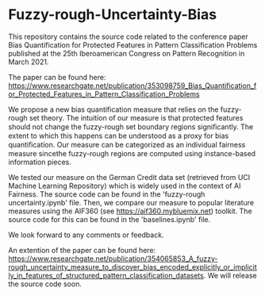 # Fuzzy-rough-Uncertainty-Bias
This repository contains the source code related to the conference paper Bias Quantification for Protected Features in Pattern Classification Problems published at the 25th Iberoamerican Congress on Pattern Recognition in March 2021.

The paper can be found here: https://www.researchgate.net/publication/353098759_Bias_Quantification_for_Protected_Features_in_Pattern_Classification_Problems

We propose a new bias quantification measure that relies on the fuzzy-rough set theory. The intuition of our measure is that protected features should not change the fuzzy-rough set boundary regions signiﬁcantly. The extent to which this happens can be understood as a proxy for bias quantiﬁcation. Our measure can be categorized as an individual fairness measure sincethe fuzzy-rough regions are computed using instance-based information pieces. 

We tested our measure on the German Credit data set (retrieved from UCI Machine Learning Repository) which is widely used in the context of AI Fairness. The source code can be found in the 'fuzzy-rough uncertainty.ipynb' file. Then, we compare our measure to popular literature measures using the AIF360 (see https://aif360.mybluemix.net) toolkit. The source code for this can be found in the 'baselines.ipynb' file.

We look forward to any comments or feedback. 

An extention of the paper can be found here: https://www.researchgate.net/publication/354065853_A_fuzzy-rough_uncertainty_measure_to_discover_bias_encoded_explicitly_or_implicitly_in_features_of_structured_pattern_classification_datasets. We will release the source code soon. 
